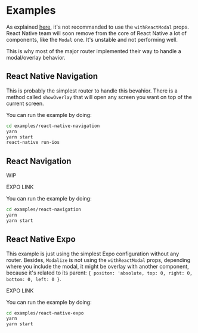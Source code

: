 # Examples

As explained [here](./PROPSMETHODS?id=withreactmodal), it's not recommanded to use the `withReactModal` props. React Native team will soon remove from the core of React Native a lot of components, like the `Modal` one. It's unstable and not performing well.

This is why most of the major router implemented their way to handle a modal/overlay behavior.

## React Native Navigation

This is probably the simplest router to handle this bevahior. There is a method called `showOverlay` that will open any screen you want on top of the current screen.

You can run the example by doing:

```bash
cd examples/react-native-navigation
yarn
yarn start
react-native run-ios
```

## React Navigation

WIP

EXPO LINK

You can run the example by doing:

```bash
cd examples/react-navigation
yarn
yarn start
```


## React Native Expo

This example is just using the simplest Expo configuration without any router. Besides, `Modalize` is not using the `withReactModal` props, depending where you include the modal, it might be overlay with another component, because it's related to its parent: `{ positon: 'absolute, top: 0, right: 0, bottom: 0, left: 0 }`.

EXPO LINK

You can run the example by doing:

```bash
cd examples/react-native-expo
yarn
yarn start
```
